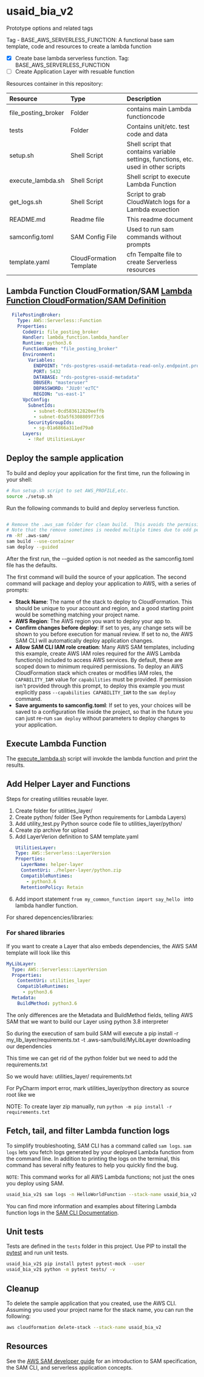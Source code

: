 # usaid_bia_v2

Prototype options and related tags

Tag - BASE_AWS_SERVERLESS_FUNCTION: A functional base sam template, code and resources to create a lambda function

- [x] Create base lambda serverless function. Tag: BASE_AWS_SERVERLESS_FUNCTION
- [ ] Create Application Layer with resuable function

Resources container in this repository:

| Resource            | Type                    | Description                                                                         |
|:--------------------|:------------------------|:------------------------------------------------------------------------------------|
| file_posting_broker | Folder                  | contains main Lambda functioncode                                                   |
| tests               | Folder                  | Contains unit/etc. test code and data                                               |
| setup.sh            | Shell Script            | Shell script that contains variable settings, functions, etc. used in other scripts |
| execute_lambda.sh   | Shell Script            | Shell script to execute Lambda Function                                             |
| get_logs.sh         | Shell Script            | Script to grab CloudWatch logs for a Lambda exuection                               |
| README.md           | Readme file             | This readme document                                                                |
| samconfig.toml      | SAM Config File         | Used to run sam commands without prompts                                            |
| template.yaml       | CloudFormation Template | cfn Tempalte file to create Serverless resources                                        |


## Lambda Function CloudFormation/SAM [Lambda Function CloudFormation/SAM Definition]

```yaml
  FilePostingBroker:
    Type: AWS::Serverless::Function
    Properties:
      CodeUri: file_posting_broker
      Handler: lambda_function.lambda_handler
      Runtime: python3.6
      FunctionName: "file_posting_broker"
      Environment:
        Variables:
          ENDPOINT: "rds-postgres-usaid-metadata-read-only.endpoint.proxy-cfydm4e1awn9.us-east-1.rds.amazonaws.com"
          PORT: 5432
          DATABASE: "rds-postgres-usaid-metadata"
          DBUSER: "masteruser"
          DBPASSWORD: "JUz0!'ezTC"
          REGION: "us-east-1"
      VpcConfig:
        SubnetIds:
          - subnet-0cd583612820eeffb
          - subnet-03a5f6308809f73c6
        SecurityGroupIds:
          - sg-01a6866a311ed79a0
      Layers:
        - !Ref UtilitiesLayer

```

## Deploy the sample application

To build and deploy your application for the first time, run the following in your shell:

```bash
# Run setup.sh script to set AWS_PROFILE,etc.
source ./setup.sh 
```

Run the following commands to build and deploy serverless function.
```bash

# Remove the .aws_sam folder for clean build.  This avoids the permissions error sometimes seen with sam build commands
# Note that the remove sometimes is needed multiple times due to odd permissions errors.
rm -Rf .aws-sam/
sam build --use-container
sam deploy --guided
```

After the first run, the --guided option is not needed as the samconfig.toml file has the defaults.

The first command will build the source of your application. The second command will package and deploy your application to AWS, with a series of prompts:

* **Stack Name**: The name of the stack to deploy to CloudFormation. This should be unique to your account and region, and a good starting point would be something matching your project name.
* **AWS Region**: The AWS region you want to deploy your app to.
* **Confirm changes before deploy**: If set to yes, any change sets will be shown to you before execution for manual review. If set to no, the AWS SAM CLI will automatically deploy application changes.
* **Allow SAM CLI IAM role creation**: Many AWS SAM templates, including this example, create AWS IAM roles required for the AWS Lambda function(s) included to access AWS services. By default, these are scoped down to minimum required permissions. To deploy an AWS CloudFormation stack which creates or modifies IAM roles, the `CAPABILITY_IAM` value for `capabilities` must be provided. If permission isn't provided through this prompt, to deploy this example you must explicitly pass `--capabilities CAPABILITY_IAM` to the `sam deploy` command.
* **Save arguments to samconfig.toml**: If set to yes, your choices will be saved to a configuration file inside the project, so that in the future you can just re-run `sam deploy` without parameters to deploy changes to your application.

## Execute Lambda Function

The [execute_lambda.sh](execute_lambda.sh) script will invokde the lambda function and print the results.

## Add Helper Layer and Functions

Steps for creating utilities reusable layer.

1. Create folder for utilities_layer/
2. Create python/ folder (See Python requirements for Lambda Layers)
3. Add utility_test.py Python source code file to utilities_layer/python/
4. Create zip archive for upload
5. Add LayerVerion definition to SAM template.yaml
    ```yaml
    UtilitiesLayer:
    Type: AWS::Serverless::LayerVersion
    Properties:
      LayerName: helper-layer
      ContentUri: ./helper-layer/python.zip
      CompatibleRuntimes:
        - python3.6
      RetentionPolicy: Retain
    ```
6. Add import statement `from my_common_function import say_hello ` into lambda handler function.

For shared depencencies/libraries:

### For shared libraries

If you want to create a Layer that also embeds dependencies, the AWS SAM template will look like this

```yaml
MyLibLayer:
  Type: AWS::Serverless::LayerVersion
  Properties:
    ContentUri: utilities_layer
    CompatibleRuntimes:
      - python3.6
  Metadata:
    BuildMethod: python3.6
```
The only differences are the Metadata and BuildMethod fields, telling AWS SAM that we want to build our Layer using python 3.8 interpreter

So during the execution of sam build SAM will execute a pip install -r my_lib_layer/requirements.txt -t .aws-sam/build/MyLibLayer downloading our dependencies

This time we can get rid of the python folder but we need to add the requirements.txt

So we would have:
utilities_layer/
  requirements.txt

For PyCharm import error, mark utilities_layer/python directory as source root like we

NOTE: To create layer zip manually, run `python -m pip install -r requirements.txt`

## Fetch, tail, and filter Lambda function logs

To simplify troubleshooting, SAM CLI has a command called `sam logs`. `sam logs` lets you fetch logs generated by your deployed Lambda function from the command line. In addition to printing the logs on the terminal, this command has several nifty features to help you quickly find the bug.

`NOTE`: This command works for all AWS Lambda functions; not just the ones you deploy using SAM.

```bash
usaid_bia_v2$ sam logs -n HelloWorldFunction --stack-name usaid_bia_v2 --tail
```

You can find more information and examples about filtering Lambda function logs in the [SAM CLI Documentation](https://docs.aws.amazon.com/serverless-application-model/latest/developerguide/serverless-sam-cli-logging.html).

## Unit tests

Tests are defined in the `tests` folder in this project. Use PIP to install the [pytest](https://docs.pytest.org/en/latest/) and run unit tests.

```bash
usaid_bia_v2$ pip install pytest pytest-mock --user
usaid_bia_v2$ python -m pytest tests/ -v
```

## Cleanup

To delete the sample application that you created, use the AWS CLI. Assuming you used your project name for the stack name, you can run the following:

```bash
aws cloudformation delete-stack --stack-name usaid_bia_v2
```

## Resources

See the [AWS SAM developer guide](https://docs.aws.amazon.com/serverless-application-model/latest/developerguide/what-is-sam.html) for an introduction to SAM specification, the SAM CLI, and serverless application concepts.

[Lambda Function CloudFormation/SAM Definition]: #lambda-function-cloudformationsam-definition

